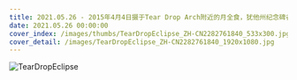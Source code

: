 ```yaml
---
title: 2021.05.26 - 2015年4月4日摄于Tear Drop Arch附近的月全食，犹他州纪念碑谷 (© Alan Dyer/Alamy)
date: 2021.05.26 00:00:00
cover_index: /images/thumbs/TearDropEclipse_ZH-CN2282761840_533x300.jpg
cover_detail: /images/TearDropEclipse_ZH-CN2282761840_1920x1080.jpg
---
```


![TearDropEclipse](/images/TearDropEclipse_ZH-CN2282761840_1920x1080.jpg)
